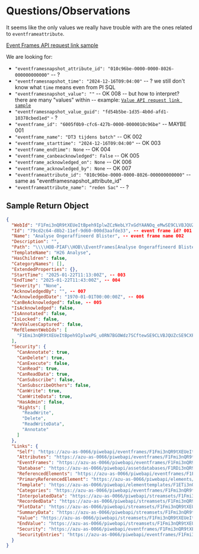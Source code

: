 # Questions/Observations

It seems like the only values we really have trouble with are the ones related to `eventframeattribute`.

[Event Frames API request link sample](https://azu-as-0066/piwebapi/assetdatabases/F1RDi3nQR9tXEUeItBpeh9IplwhbIFZ1WayEO7dAvzCxOezwSE9CLVBJQUZcSE9C/eventframes)

We are looking for:

- `"eventframesnapshot_attribute_id": "010c96be-0000-0000-8026-000000000000"` -- ?
- `"eventframesnapshot_time": "2024-12-16T09:04:00"` -- ? we still don't know what `time` means even from PI SQL
- `"eventframesnapshot_value": ""` -- OK 008 -- but how to interpret? there are many "values" within -- example: [`Value API request link sample`](https://azu-as-0066/piwebapi/streamsets/F1Fmi3nQR9tXEUeItBpeh9Iplwtmi_TNvN7xGdWQANOkcXKASE9CLVBJQUZcSE9CXEVWRU5URlJBTUVTWzI0VSBHRU1JRERFTERFIFZBTiBHRUxFSURCQUFSSEVJRCBET09SIFA0MTBBL0IgPCA0OTBd/value)
- `"eventframesnapshot_value_guid": "fd54b5be-1d35-4b0d-afd1-10378cbed1ed"` - ?
- `"eventframe_id": "6005f0b9-cfc6-427b-0000-0000010c96be"` -- MAYBE 001
- `"eventframe_name": "DT3 tijdens batch"` -- OK 002
- `"eventframe_starttime": "2024-12-16T09:04:00"` -- OK 003
- `"eventframe_endtime": None` -- OK 004
- `"eventframe_canbeacknowledged": False` -- OK 005
- `"eventframe_acknowledged_on": None` -- OK 006
- `"eventframe_acknowledged_by": None` -- OK 007
- `"eventframeattribute_id": "010c96be-0000-0000-8026-000000000000"` -- same as "eventframesnapshot_attribute_id"
- `"eventframeattribute_name": "reden Sac"` -- ?

## Sample Return Object

```json
{
  "WebId": "F1Fmi3nQR9tXEUeItBpeh9IplwZCzNebLY7xGdYAANOq_eMwSE9CLVBJQUZcSE9CXEVWRU5URlJBTUVTW0FOQUxZU0UgT05HRVJBRkZJTkVFUkQgQkxJU1RFUl0",
  "Id": "79cd2c64-d8b2-11ef-9d60-000d3aafde33", -- event frame id? 001
  "Name": "Analyse Ongeraffineerd Blister", -- event frame name 002
  "Description": "",
  "Path": "\\\\HOB-PIAF\\HOB\\EventFrames[Analyse Ongeraffineerd Blister]",
  "TemplateName": "H26 Analyse",
  "HasChildren": false,
  "CategoryNames": [],
  "ExtendedProperties": {},
  "StartTime": "2025-01-22T11:13:00Z", -- 003
  "EndTime": "2025-01-22T11:43:00Z", -- 004
  "Severity": "None",
  "AcknowledgedBy": "", -- 007
  "AcknowledgedDate": "1970-01-01T00:00:00Z", -- 006
  "CanBeAcknowledged": false, -- 005
  "IsAcknowledged": false,
  "IsAnnotated": false,
  "IsLocked": false,
  "AreValuesCaptured": false,
  "RefElementWebIds": [
    "F1Emi3nQR9tXEUeItBpeh9IplwxPG_u0RN7BGOWdz7SCftewSE9CLVBJQUZcSE9CXFNNRUxURVJcMS4gU01FTFRPVkVOXFNNRUxUT1ZFTg"
  ],
  "Security": {
    "CanAnnotate": true,
    "CanDelete": true,
    "CanExecute": false,
    "CanRead": true,
    "CanReadData": true,
    "CanSubscribe": false,
    "CanSubscribeOthers": false,
    "CanWrite": true,
    "CanWriteData": true,
    "HasAdmin": false,
    "Rights": [
      "ReadWrite",
      "Delete",
      "ReadWriteData",
      "Annotate"
    ]
  },
  "Links": {
    "Self": "https://azu-as-0066/piwebapi/eventframes/F1Fmi3nQR9tXEUeItBpeh9IplwZCzNebLY7xGdYAANOq_eMwSE9CLVBJQUZcSE9CXEVWRU5URlJBTUVTW0FOQUxZU0UgT05HRVJBRkZJTkVFUkQgQkxJU1RFUl0",
    "Attributes": "https://azu-as-0066/piwebapi/eventframes/F1Fmi3nQR9tXEUeItBpeh9IplwZCzNebLY7xGdYAANOq_eMwSE9CLVBJQUZcSE9CXEVWRU5URlJBTUVTW0FOQUxZU0UgT05HRVJBRkZJTkVFUkQgQkxJU1RFUl0/attributes",
    "EventFrames": "https://azu-as-0066/piwebapi/eventframes/F1Fmi3nQR9tXEUeItBpeh9IplwZCzNebLY7xGdYAANOq_eMwSE9CLVBJQUZcSE9CXEVWRU5URlJBTUVTW0FOQUxZU0UgT05HRVJBRkZJTkVFUkQgQkxJU1RFUl0/eventframes",
    "Database": "https://azu-as-0066/piwebapi/assetdatabases/F1RDi3nQR9tXEUeItBpeh9IplwhbIFZ1WayEO7dAvzCxOezwSE9CLVBJQUZcSE9C",
    "ReferencedElements": "https://azu-as-0066/piwebapi/eventframes/F1Fmi3nQR9tXEUeItBpeh9IplwZCzNebLY7xGdYAANOq_eMwSE9CLVBJQUZcSE9CXEVWRU5URlJBTUVTW0FOQUxZU0UgT05HRVJBRkZJTkVFUkQgQkxJU1RFUl0/referencedelements",
    "PrimaryReferencedElement": "https://azu-as-0066/piwebapi/elements/F1Emi3nQR9tXEUeItBpeh9IplwxPG_u0RN7BGOWdz7SCftewSE9CLVBJQUZcSE9CXFNNRUxURVJcMS4gU01FTFRPVkVOXFNNRUxUT1ZFTg",
    "Template": "https://azu-as-0066/piwebapi/elementtemplates/F1ETi3nQR9tXEUeItBpeh9IplwuAR5j5T_PEOkicGCBN-JYwSE9CLVBJQUZcSE9CXEVMRU1FTlRURU1QTEFURVNbSDI2IEFOQUxZU0Vd",
    "Categories": "https://azu-as-0066/piwebapi/eventframes/F1Fmi3nQR9tXEUeItBpeh9IplwZCzNebLY7xGdYAANOq_eMwSE9CLVBJQUZcSE9CXEVWRU5URlJBTUVTW0FOQUxZU0UgT05HRVJBRkZJTkVFUkQgQkxJU1RFUl0/categories",
    "InterpolatedData": "https://azu-as-0066/piwebapi/streamsets/F1Fmi3nQR9tXEUeItBpeh9IplwZCzNebLY7xGdYAANOq_eMwSE9CLVBJQUZcSE9CXEVWRU5URlJBTUVTW0FOQUxZU0UgT05HRVJBRkZJTkVFUkQgQkxJU1RFUl0/interpolated",
    "RecordedData": "https://azu-as-0066/piwebapi/streamsets/F1Fmi3nQR9tXEUeItBpeh9IplwZCzNebLY7xGdYAANOq_eMwSE9CLVBJQUZcSE9CXEVWRU5URlJBTUVTW0FOQUxZU0UgT05HRVJBRkZJTkVFUkQgQkxJU1RFUl0/recorded",
    "PlotData": "https://azu-as-0066/piwebapi/streamsets/F1Fmi3nQR9tXEUeItBpeh9IplwZCzNebLY7xGdYAANOq_eMwSE9CLVBJQUZcSE9CXEVWRU5URlJBTUVTW0FOQUxZU0UgT05HRVJBRkZJTkVFUkQgQkxJU1RFUl0/plot",
    "SummaryData": "https://azu-as-0066/piwebapi/streamsets/F1Fmi3nQR9tXEUeItBpeh9IplwZCzNebLY7xGdYAANOq_eMwSE9CLVBJQUZcSE9CXEVWRU5URlJBTUVTW0FOQUxZU0UgT05HRVJBRkZJTkVFUkQgQkxJU1RFUl0/summary",
    "Value": "https://azu-as-0066/piwebapi/streamsets/F1Fmi3nQR9tXEUeItBpeh9IplwZCzNebLY7xGdYAANOq_eMwSE9CLVBJQUZcSE9CXEVWRU5URlJBTUVTW0FOQUxZU0UgT05HRVJBRkZJTkVFUkQgQkxJU1RFUl0/value", -- 008
    "EndValue": "https://azu-as-0066/piwebapi/streamsets/F1Fmi3nQR9tXEUeItBpeh9IplwZCzNebLY7xGdYAANOq_eMwSE9CLVBJQUZcSE9CXEVWRU5URlJBTUVTW0FOQUxZU0UgT05HRVJBRkZJTkVFUkQgQkxJU1RFUl0/end",
    "Security": "https://azu-as-0066/piwebapi/eventframes/F1Fmi3nQR9tXEUeItBpeh9IplwZCzNebLY7xGdYAANOq_eMwSE9CLVBJQUZcSE9CXEVWRU5URlJBTUVTW0FOQUxZU0UgT05HRVJBRkZJTkVFUkQgQkxJU1RFUl0/security",
    "SecurityEntries": "https://azu-as-0066/piwebapi/eventframes/F1Fmi3nQR9tXEUeItBpeh9IplwZCzNebLY7xGdYAANOq_eMwSE9CLVBJQUZcSE9CXEVWRU5URlJBTUVTW0FOQUxZU0UgT05HRVJBRkZJTkVFUkQgQkxJU1RFUl0/securityentries"
  }
}
```
